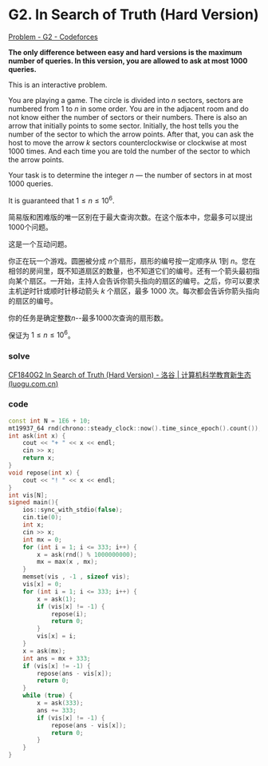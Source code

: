 # G2. In Search of Truth (Hard Version)

[Problem - G2 - Codeforces](https://codeforces.com/contest/1840/problem/G2)

**The only difference between easy and hard versions is the maximum number of queries. In this version, you are allowed to ask at most $1000$ queries.**

This is an interactive problem.

You are playing a game. The circle is divided into $n$ sectors, sectors are numbered from $1$ to $n$ in some order. You are in the adjacent room and do not know either the number of sectors or their numbers. There is also an arrow that initially points to some sector. Initially, the host tells you the number of the sector to which the arrow points. After that, you can ask the host to move the arrow $k$ sectors counterclockwise or clockwise at most $1000$ times. And each time you are told the number of the sector to which the arrow points.

Your task is to determine the integer $n$ — the number of sectors in at most $1000$ queries.

It is guaranteed that $1 \le n \le 10^6$.

简易版和困难版的唯一区别在于最大查询次数。在这个版本中，您最多可以提出 $1000$个问题。

这是一个互动问题。

你正在玩一个游戏。圆圈被分成 $n$个扇形，扇形的编号按一定顺序从 $1$到 $n$。您在相邻的房间里，既不知道扇区的数量，也不知道它们的编号。还有一个箭头最初指向某个扇区。一开始，主持人会告诉你箭头指向的扇区的编号。之后，你可以要求主机逆时针或顺时针移动箭头 $k$ 个扇区，最多 $1000$ 次。每次都会告诉你箭头指向的扇区的编号。

你的任务是确定整数$n$--最多$1000$次查询的扇形数。

保证为 $1 \le n \le 10^6$。

### solve

[CF1840G2 In Search of Truth (Hard Version) - 洛谷 | 计算机科学教育新生态 (luogu.com.cn)](https://www.luogu.com.cn/problem/solution/CF1840G2)

### code

```cpp
const int N = 1E6 + 10;
mt19937_64 rnd(chrono::steady_clock::now().time_since_epoch().count());
int ask(int x) {
	cout << "+ " << x << endl;
	cin >> x;
	return x;
}
void repose(int x) {
	cout << "! " << x << endl;
}
int vis[N];
signed main(){
	ios::sync_with_stdio(false);
	cin.tie(0);
	int x;
	cin >> x;
	int mx = 0;
	for (int i = 1; i <= 333; i++) {
		x = ask(rnd() % 1000000000);
		mx = max(x , mx);
	}
	memset(vis , -1 , sizeof vis);
	vis[x] = 0;
	for (int i = 1; i <= 333; i++) {
		x = ask(1);
		if (vis[x] != -1) {
			repose(i);
			return 0;
		}
		vis[x] = i;
	}
	x = ask(mx);
	int ans = mx + 333;
	if (vis[x] != -1) {
		repose(ans - vis[x]);
		return 0;
	}
	while (true) {
		x = ask(333);
		ans += 333;
		if (vis[x] != -1) {
			repose(ans - vis[x]);
			return 0;
		}
	}
}
```